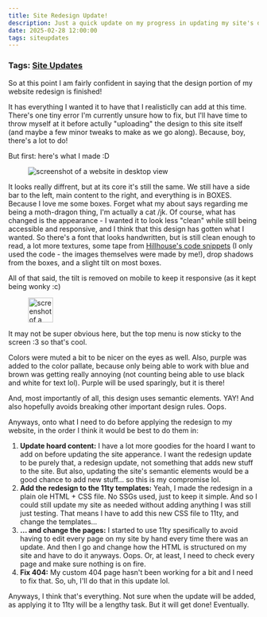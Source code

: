 ```yaml
---
title: Site Redesign Update!
description: Just a quick update on my progress in updating my site's design and what I plan on doing before I implement the design to the site itself! 
date: 2025-02-28 12:00:00
tags: siteupdates
---
```

### Tags: [Site Updates](/blog/tag/site-updates)

So at this point I am fairly confident in saying that the design portion of my website redesign is finished!

It has everything I wanted it to have that I realisticlly can add at this time. There's one tiny error I'm currently unsure how to fix, but I'll have time to throw myself at it before actully "uploading" the design to this site itself (and maybe a few minor tweaks to make as we go along). Because, boy, there's a lot to do!

But first: here's what I made :D

<figure><img src="/assets/img/blog/25-2-28-main.png" alt="screenshot of a website in desktop view" class="responsive-small"></figure>

It looks really diffrent, but at its core it's still the same. We still have a side bar to the left, main content to the right, and everything is in BOXES. Because I love me some boxes. Forget what my about says regarding me being a moth-dragon thing, I'm actually a cat /jk. Of course, what has changed is the appearance - I wanted it to look less "clean" while still being accessible and responsive, and I think that this design has gotten what I wanted. So there's a font that looks handwritten, but is still clean enough to read, a lot more textures, some tape from [Hillhouse's code snippets](https://hillhouse.neocities.org/snippets#washitape) (I only used the code - the images themselves were made by me!), drop shadows from the boxes, and a slight tilt on most boxes. 

All of that said, the tilt is removed on mobile to keep it responsive (as it kept being wonky :c)

<figure class=center><img src="/assets/img/blog/25-2-28-phone.png" alt="screenshot of a website in phone view" class="responsive-small" height="50"></figure>

It may not be super obvious here, but the top menu is now sticky to the screen :3 so that's cool. 

Colors were muted a bit to be nicer on the eyes as well. Also, purple was added to the color pallate, because only being able to work with blue and brown was getting really annoying (not counting being able to use black and white for text lol). Purple will be used sparingly, but it is there! 

And, most importantly of all, this design uses semantic elements. YAY! And also hopefully avoids breaking other important design rules. Oops.

Anyways, onto what I need to do before applying the redesign to my website, in the order I think it would be best to do them in:
<ol>
<li><strong>Update hoard content:</strong> I have a lot more goodies for the hoard I want to add on before updating the site apperance. I want the redesign update to be purely that, a redesign update, not something that adds new stuff to the site. But also, updating the site's semantic elements would be a good chance to add new stuff... so this is my compromise lol. </li>
<li><strong>Add the redesign to the 11ty templates:</strong> Yeah, I made the redesign in a plain ole HTML + CSS file. No SSGs used, just to keep it simple. And so I could still update my site as needed without adding anything I was still just testing. That means I have to add this new CSS file to 11ty, and change the templates...</li>
<li><strong>... and change the pages:</strong> I started to use 11ty spesifically to avoid having to edit every page on my site by hand every time there was an update. And then I go and change how the HTML is structured on my site and have to do it anyways. Oops. Or, at least, I need to check every page and make sure nothing is on fire.</li>
<li><strong>Fix 404:</strong> My custom 404 page hasn't been working for a bit and I need to fix that. So, uh, I'll do that in this update lol.</li>
</ol>

Anyways, I think that's everything. Not sure when the update will be added, as applying it to 11ty will be a lengthy task. But it will get done! Eventually.